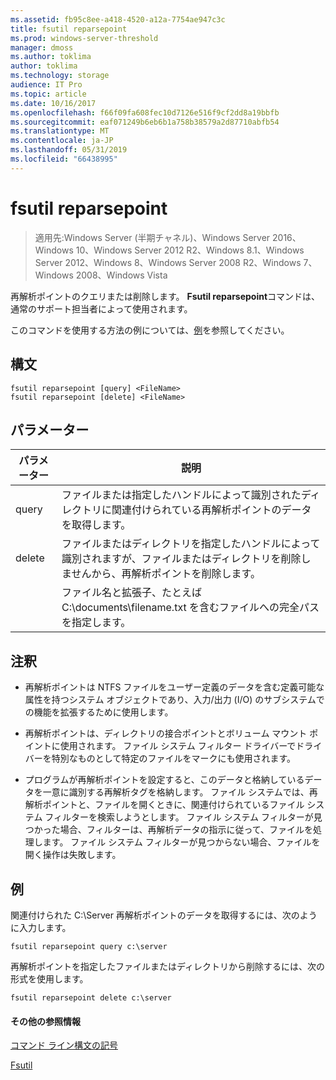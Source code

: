 ```yaml
---
ms.assetid: fb95c8ee-a418-4520-a12a-7754ae947c3c
title: fsutil reparsepoint
ms.prod: windows-server-threshold
manager: dmoss
ms.author: toklima
author: toklima
ms.technology: storage
audience: IT Pro
ms.topic: article
ms.date: 10/16/2017
ms.openlocfilehash: f66f09fa608fec10d7126e516f9cf2dd8a19bbfb
ms.sourcegitcommit: eaf071249b6eb6b1a758b38579a2d87710abfb54
ms.translationtype: MT
ms.contentlocale: ja-JP
ms.lasthandoff: 05/31/2019
ms.locfileid: "66438995"
---
```

# <a name="fsutil-reparsepoint"></a>fsutil reparsepoint
>適用先:Windows Server (半期チャネル)、Windows Server 2016、Windows 10、Windows Server 2012 R2、Windows 8.1、Windows Server 2012、Windows 8、Windows Server 2008 R2、Windows 7、Windows 2008、Windows Vista

再解析ポイントのクエリまたは削除します。  **Fsutil reparsepoint**コマンドは、通常のサポート担当者によって使用されます。

このコマンドを使用する方法の例については、[例](#BKMK_examples)を参照してください。

## <a name="syntax"></a>構文

```
fsutil reparsepoint [query] <FileName>
fsutil reparsepoint [delete] <FileName>
```

## <a name="parameters"></a>パラメーター

| パラメーター  |                                                                説明                                                                |
|------------|-------------------------------------------------------------------------------------------------------------------------------------------|
|   query    |            ファイルまたは指定したハンドルによって識別されたディレクトリに関連付けられている再解析ポイントのデータを取得します。             |
|   delete   | ファイルまたはディレクトリを指定したハンドルによって識別されますが、ファイルまたはディレクトリを削除しませんから、再解析ポイントを削除します。 |
| <FileName> |             ファイル名と拡張子、たとえば C:\documents\filename.txt を含むファイルへの完全パスを指定します。             |

## <a name="remarks"></a>注釈

-   再解析ポイントは NTFS ファイルをユーザー定義のデータを含む定義可能な属性を持つシステム オブジェクトであり、入力/出力 (I/O) のサブシステムでの機能を拡張するために使用します。

-   再解析ポイントは、ディレクトリの接合ポイントとボリューム マウント ポイントに使用されます。 ファイル システム フィルター ドライバーでドライバーを特別なものとして特定のファイルをマークにも使用されます。

-   プログラムが再解析ポイントを設定すると、このデータと格納しているデータを一意に識別する再解析タグを格納します。 ファイル システムでは、再解析ポイントと、ファイルを開くときに、関連付けられているファイル システム フィルターを検索しようとします。 ファイル システム フィルターが見つかった場合、フィルターは、再解析データの指示に従って、ファイルを処理します。 ファイル システム フィルターが見つからない場合、ファイルを開く操作は失敗します。

## <a name="BKMK_examples"></a>例
関連付けられた C:\Server 再解析ポイントのデータを取得するには、次のように入力します。

```
fsutil reparsepoint query c:\server
```

再解析ポイントを指定したファイルまたはディレクトリから削除するには、次の形式を使用します。

```
fsutil reparsepoint delete c:\server
```

#### <a name="additional-references"></a>その他の参照情報
[コマンド ライン構文の記号](Command-Line-Syntax-Key.md)

[Fsutil](Fsutil.md)


